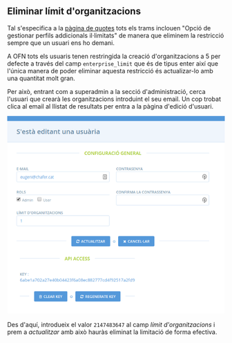 ## Eliminar límit d'organitzacions

Tal s'especifica a la [pàgina de quotes](http://katuma.org/pricing.html) tots els trams inclouen "Opció de gestionar perfils addicionals il·limitats" de manera que eliminem la restricció sempre que un usuari ens ho demani.

A OFN tots els usuaris tenen restringida la creació d'organitzacions a 5 per defecte a través del camp `enterprise_limit` que és de tipus enter així que l'única manera de poder eliminar aquesta restricció és actualizar-lo amb una quantitat molt gran.

Per això, entrant com a superadmin a la secció d'administració, cerca l'usuari que crearà les organitzacions introduint el seu email. Un cop trobat clica al email al llistat de resultats per entra a la pàgina d'edició d'usuari.

![Edició d'usuari](katuma/img/edit_user.png)

Des d'aquí, introdueix el valor `2147483647` al camp _límit d'organitzacions_ i prem a _actualitzar_ amb això hauràs eliminat la limitació de forma efectiva.
